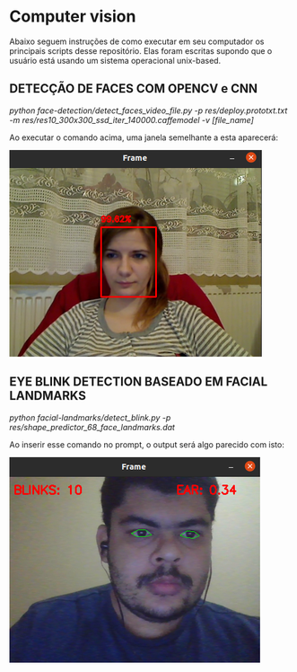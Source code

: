 # Computer vision

Abaixo seguem instruções de como executar em seu computador os principais scripts desse repositório. Elas foram escritas supondo que o usuário está usando um sistema operacional unix-based.

## DETECÇÃO DE FACES COM OPENCV e CNN

*python face-detection/detect_faces_video_file.py -p res/deploy.prototxt.txt -m res/res10_300x300_ssd_iter_140000.caffemodel -v [file_name]*

Ao executar o comando acima, uma janela semelhante a esta aparecerá:<br>

![Detecção de faces com OpenCV](/images/detect_faces_video_file_showcase.png)

## EYE BLINK DETECTION BASEADO EM FACIAL LANDMARKS

*python facial-landmarks/detect_blink.py -p res/shape_predictor_68_face_landmarks.dat*

Ao inserir esse comando no prompt, o output será algo parecido com isto:<br>

![Eye blink detection com dlib](/images/detect_blink_showcase.png)
